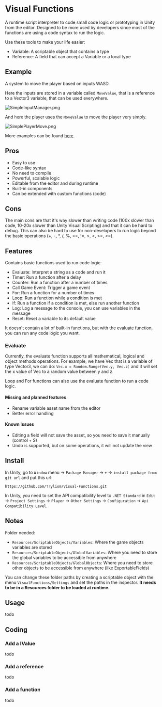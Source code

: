 # Visual Functions
A runtime script interpreter to code small code logic or prototyping in Unity from the editor.
Designed to be more used by developers since most of the functions are using a code syntax to run the logic.

Use these tools to make your life easier:
- Variable: A scriptable object that contains a type
- Reference: A field that can accept a Variable or a local type

## Example 
A system to move the player based on inputs WASD.

Here the inputs are stored in a variable called `MoveValue`,
that is a reference to a Vector3 variable, that can be used everywhere.

![SimpleInputManager.png](documentation/images/SimpleInputManager.png)

And here the player uses the `MoveValue` to move the player very simply.

![SimplePlayerMove.png](documentation/images/SimplePlayerMove.png)

More examples can be found [here](./documentation/MoreExamples.md).

## Pros
- Easy to use
- Code-like syntax
- No need to compile
- Powerful, scalable logic
- Editable from the editor and during runtime
- Built-in components
- Can be extended with custom functions (code)

## Cons
The main cons are that it's way slower than writing code (100x slower than code, 10-20x slower than Unity Visual Scripting) and that it can be hard to debug.
This can also be hard to use for non-developers to run logic beyond the basic operations (+, -, *, /, %, ==, !=, >, <, >=, <=).

## Features
Contains basic functions used to run code logic:
- Evaluate: Interpret a string as a code and run it
- Timer: Run a function after a delay
- Counter: Run a function after a number of times
- Call Game Event: Trigger a game event
- For: Run a function for a number of times
- Loop: Run a function while a condition is met
- If: Run a function if a condition is met, else run another function
- Log: Log a message to the console, you can use variables in the message
- Reset: Reset a variable to its default value

It doesn't contain a lot of built-in functions, but with the evaluate function, you can run any code logic you want.

### Evaluate
Currently, the evaluate function supports all mathematical, logical and object methods operations.
For example, we have Vec that is a variable of type Vector3, we can do:
`Vec.x = Random.Range(Vec.y, Vec.z)` and it will set the x value of Vec to a random value between y and z.

Loop and For functions can also use the evaluate function to run a code logic.

#### Missing and planned features
- Rename variable asset name from the editor
- Better error handling

#### Known Issues
- Editing a field will not save the asset, so you need to save it manually (control + S)
- Undo is supported, but on some operations, it will not update the view

## Install
In Unity, go to `Window` menu -> `Package Manager` -> `+` -> `install package from git url` and put this url:
```
https://github.com/Tryliom/Visual-Functions.git
```

In Unity, you need to set the API compatibility level to `.NET Standard` in `Edit` -> `Project Settings` -> `Player` -> `Other Settings` -> `Configuration` -> `Api Compatibility Level`.

## Notes
Folder needed:
- `Resources/ScriptableObjects/Variables`: Where the game objects variables are stored
- `Resources/ScriptableObjects/GlobalVariables`: Where you need to store the global variables to be accessible from anywhere
- `Resources/ScriptableObjects/GlobalObjects`: Where you need to store other objects to be accessible from anywhere (like ExportableFields)

You can change these folder paths by creating a scriptable object with the menu `VisualFunctions/Settings` and set the paths in the inspector.
**It needs to be in a Resources folder to be loaded at runtime.**

## Usage
todo

## Coding
### Add a IValue
todo

### Add a reference
todo

### Add a function
todo